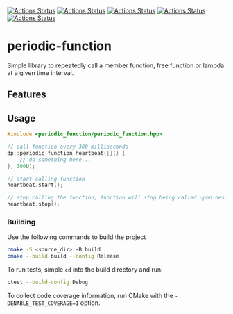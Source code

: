 [![Actions Status](https://github.com/DeveloperPaul123/periodic-function/workflows/MacOS/badge.svg)](https://github.com/TheLartians/ModernCppStarter/actions)
[![Actions Status](https://github.com/DeveloperPaul123/periodic-function/workflows/Windows/badge.svg)](https://github.com/TheLartians/ModernCppStarter/actions)
[![Actions Status](https://github.com/DeveloperPaul123/periodic-function/workflows/Ubuntu/badge.svg)](https://github.com/TheLartians/ModernCppStarter/actions)
[![Actions Status](https://github.com/DeveloperPaul123/periodic-function/workflows/Style/badge.svg)](https://github.com/TheLartians/ModernCppStarter/actions)
[![Actions Status](https://github.com/DeveloperPaul123/periodic-function/workflows/Install/badge.svg)](https://github.com/TheLartians/ModernCppStarter/actions)
<!-- [![codecov](https://codecov.io/gh/TheLartians/ModernCppStarter/branch/master/graph/badge.svg)](https://codecov.io/gh/TheLartians/ModernCppStarter) -->

# periodic-function

Simple library to repeatedly call a member function, free function or lambda at a given time interval.

## Features

## Usage

```cpp
#include <periodic_function/periodic_function.hpp>

// call function every 300 milliseconds
dp::periodic_function heartbeat([]() {
    // do something here...
}, 300U);

// start calling function
heartbeat.start();

// stop calling the function, function will stop being called upon desctruction if stop() isn't called.
heartbeat.stop();
```

### Building

Use the following commands to build the project

```bash
cmake -S <source_dir> -B build
cmake --build build --config Release
```

To run tests, simple `cd` into the build directory and run:

```bash
ctest --build-config Debug
```

To collect code coverage information, run CMake with the `-DENABLE_TEST_COVERAGE=1` option.
